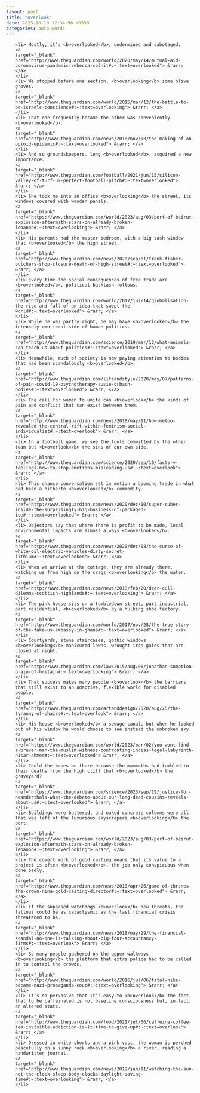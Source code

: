 ```yaml
---
layout: post
title: "overlook"
date: 2023-10-10 12:34:56 +0530
categories: auto-words
---
```

<ol>

    <li> Mostly, it’s <b>overlooked</b>, undermined and sabotaged.
    <a 
    target="_blank" 
    href="http://www.theguardian.com/world/2020/may/14/mutual-aid-coronavirus-pandemic-rebecca-solnit#:~:text=overlooked"> &rarr; </a>
    </li>
    <li> We stopped before one section, <b>overlooking</b> some olive groves.
    <a 
    target="_blank" 
    href="http://www.theguardian.com/world/2015/mar/12/the-battle-to-be-israels-conscience#:~:text=overlooking"> &rarr; </a>
    </li>
    <li> That one frequently became the other was conveniently <b>overlooked</b>.
    <a 
    target="_blank" 
    href="http://www.theguardian.com/news/2018/nov/08/the-making-of-an-opioid-epidemic#:~:text=overlooked"> &rarr; </a>
    </li>
    <li> And so groundskeepers, long <b>overlooked</b>, acquired a new importance.
    <a 
    target="_blank" 
    href="http://www.theguardian.com/football/2021/jun/15/silicon-valley-of-turf-uk-perfect-football-pitch#:~:text=overlooked"> &rarr; </a>
    </li>
    <li> She took me into an office <b>overlooking</b> the street, its windows covered with wooden panels.
    <a 
    target="_blank" 
    href="https://www.theguardian.com/world/2023/aug/03/port-of-beirut-explosion-aftermath-scars-on-already-broken-lebanon#:~:text=overlooking"> &rarr; </a>
    </li>
    <li> His parents had the master bedroom, with a big sash window that <b>overlooked</b> the high street.
    <a 
    target="_blank" 
    href="http://www.theguardian.com/news/2020/sep/01/frank-fisher-butchers-shop-closure-death-of-high-street#:~:text=overlooked"> &rarr; </a>
    </li>
    <li> Every time the social consequences of free trade are <b>overlooked</b>, political backlash follows.
    <a 
    target="_blank" 
    href="http://www.theguardian.com/world/2017/jul/14/globalisation-the-rise-and-fall-of-an-idea-that-swept-the-world#:~:text=overlooked"> &rarr; </a>
    </li>
    <li> While he was partly right, he may have <b>overlooked</b> the intensely emotional side of human politics.
    <a 
    target="_blank" 
    href="http://www.theguardian.com/science/2019/mar/12/what-animals-can-teach-us-about-politics#:~:text=overlooked"> &rarr; </a>
    </li>
    <li> Meanwhile, much of society is now paying attention to bodies that had been scandalously <b>overlooked</b>.
    <a 
    target="_blank" 
    href="http://www.theguardian.com/lifeandstyle/2020/may/07/patterns-of-pain-covid-19-psychotherapy-susie-orbach-bodies#:~:text=overlooked"> &rarr; </a>
    </li>
    <li> The call for women to unite can <b>overlook</b> the kinds of pain and conflict that can exist between them.
    <a 
    target="_blank" 
    href="http://www.theguardian.com/news/2018/may/11/how-metoo-revealed-the-central-rift-within-feminism-social-individualist#:~:text=overlook"> &rarr; </a>
    </li>
    <li> In a football game, we see the fouls committed by the other team but <b>overlook</b> the sins of our own side.
    <a 
    target="_blank" 
    href="http://www.theguardian.com/science/2020/sep/10/facts-v-feelings-how-to-stop-emotions-misleading-us#:~:text=overlook"> &rarr; </a>
    </li>
    <li> This chance conversation set in motion a booming trade in what had been a hitherto <b>overlooked</b> commodity.
    <a 
    target="_blank" 
    href="http://www.theguardian.com/news/2020/dec/10/super-cubes-inside-the-surprisingly-big-business-of-packaged-ice#:~:text=overlooked"> &rarr; </a>
    </li>
    <li> Objectors say that where there is profit to be made, local environmental impacts are almost always <b>overlooked</b>.
    <a 
    target="_blank" 
    href="http://www.theguardian.com/news/2020/dec/08/the-curse-of-white-oil-electric-vehicles-dirty-secret-lithium#:~:text=overlooked"> &rarr; </a>
    </li>
    <li> When we arrive at the cottage, they are already there, watching us from high on the crags <b>overlooking</b> the water.
    <a 
    target="_blank" 
    href="http://www.theguardian.com/news/2018/feb/20/deer-cull-dilemma-scottish-highlands#:~:text=overlooking"> &rarr; </a>
    </li>
    <li> The pink house sits on a tumbledown street, part industrial, part residential, <b>overlooked</b> by a hulking shoe factory.
    <a 
    target="_blank" 
    href="http://www.theguardian.com/world/2017/nov/28/the-true-story-of-the-fake-us-embassy-in-ghana#:~:text=overlooked"> &rarr; </a>
    </li>
    <li> Courtyards, stone staircases, gothic windows <b>overlooking</b> manicured lawns, wrought iron gates that are closed at night.
    <a 
    target="_blank" 
    href="http://www.theguardian.com/law/2015/aug/06/jonathan-sumption-brain-of-britain#:~:text=overlooking"> &rarr; </a>
    </li>
    <li> That success makes many people <b>overlook</b> the barriers that still exist to an adaptive, flexible world for disabled people.
    <a 
    target="_blank" 
    href="http://www.theguardian.com/artanddesign/2020/aug/25/the-tyranny-of-chairs#:~:text=overlook"> &rarr; </a>
    </li>
    <li> His house <b>overlooked</b> a sewage canal, but when he looked out of his window he would choose to see instead the unbroken sky.
    <a 
    target="_blank" 
    href="https://www.theguardian.com/world/2023/mar/02/you-wont-find-a-braver-man-the-muslim-witness-confronting-indias-legal-labyrinth-nisar-ahmed#:~:text=overlooked"> &rarr; </a>
    </li>
    <li> Could the bones be there because the mammoths had tumbled to their deaths from the high cliff that <b>overlooked</b> the graveyard?
    <a 
    target="_blank" 
    href="https://www.theguardian.com/science/2023/sep/19/justice-for-neanderthals-what-the-debate-about-our-long-dead-cousins-reveals-about-us#:~:text=overlooked"> &rarr; </a>
    </li>
    <li> Buildings were battered, and naked concrete columns were all that was left of the luxurious skyscrapers <b>overlooking</b> the port.
    <a 
    target="_blank" 
    href="https://www.theguardian.com/world/2023/aug/03/port-of-beirut-explosion-aftermath-scars-on-already-broken-lebanon#:~:text=overlooking"> &rarr; </a>
    </li>
    <li> The covert work of good casting means that its value to a project is often <b>overlooked</b>, the job only conspicuous when done badly.
    <a 
    target="_blank" 
    href="http://www.theguardian.com/news/2018/apr/26/game-of-thrones-the-crown-nina-gold-casting-director#:~:text=overlooked"> &rarr; </a>
    </li>
    <li> If the supposed watchdogs <b>overlook</b> new threats, the fallout could be as cataclysmic as the last financial crisis threatened to be.
    <a 
    target="_blank" 
    href="http://www.theguardian.com/news/2018/may/29/the-financial-scandal-no-one-is-talking-about-big-four-accountancy-firms#:~:text=overlook"> &rarr; </a>
    </li>
    <li> So many people gathered on the upper walkways <b>overlooking</b> the platform that extra police had to be called in to control the crowds.
    <a 
    target="_blank" 
    href="http://www.theguardian.com/world/2016/jul/06/fatal-hike-became-nazi-propaganda-coup#:~:text=overlooking"> &rarr; </a>
    </li>
    <li> It’s so pervasive that it’s easy to <b>overlook</b> the fact that to be caffeinated is not baseline consciousness but, in fact, an altered state.
    <a 
    target="_blank" 
    href="http://www.theguardian.com/food/2021/jul/06/caffeine-coffee-tea-invisible-addiction-is-it-time-to-give-up#:~:text=overlook"> &rarr; </a>
    </li>
    <li> Dressed in white shorts and a pink vest, the woman is perched peacefully on a sunny rock <b>overlooking</b> a river, reading a handwritten journal.
    <a 
    target="_blank" 
    href="http://www.theguardian.com/news/2019/jan/11/watching-the-sun-not-the-clock-sleep-body-clocks-daylight-saving-time#:~:text=overlooking"> &rarr; </a>
    </li>